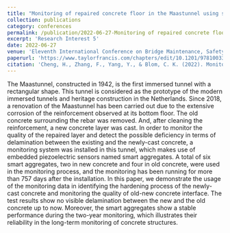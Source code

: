 ```yaml
---
title: "Monitoring of repaired concrete floor in the Maastunnel using smart aggregates"
collection: publications
category: conferences
permalink: /publication/2022-06-27-Monitoring of repaired concrete floor in the Maastunnel using smart aggregates
excerpt: 'Research Interest 5'
date: 2022-06-27
venue: 'Eleventh International Conference on Bridge Maintenance, Safety and Management'
paperurl: 'https://www.taylorfrancis.com/chapters/edit/10.1201/9781003322641-57/monitoring-repaired-concrete-floor-maastunnel-using-smart-aggregates-hao-cheng-fengqiao-zhang-yuguang-yang-kees-blom'
citation: 'Cheng, H., Zhang, F., Yang, Y., & Blom, C. K. (2022). Monitoring of repaired concrete floor in the Maastunnel using smart aggregates. In Bridge Safety, Maintenance, Management, Life-Cycle, Resilience and Sustainability (pp. 493-500). CRC Press.'
---
```


The Maastunnel, constructed in 1942, is the first immersed tunnel with a rectangular shape. This tunnel is considered as the prototype of the modern immersed tunnels and heritage construction in the Netherlands. Since 2018, a renovation of the Maastunnel has been carried out due to the extensive corrosion of the reinforcement observed at its bottom floor. The old concrete surrounding the rebar was removed. And, after cleaning the reinforcement, a new concrete layer was cast. In order to monitor the quality of the repaired layer and detect the possible deficiency in terms of delamination between the existing and the newly-cast concrete, a monitoring system was installed in this tunnel, which makes use of embedded piezoelectric sensors named smart aggregates. A total of six smart aggregates, two in new concrete and four in old concrete, were used in the monitoring process, and the monitoring has been running for more than 757 days after the installation. In this paper, we demonstrate the usage of the monitoring data in identifying the hardening process of the newly-cast concrete and monitoring the quality of old-new concrete interface. The test results show no visible delamination between the new and the old concrete up to now. Moreover, the smart aggregates show a stable performance during the two-year monitoring, which illustrates their reliability in the long-term monitoring of concrete structures.
